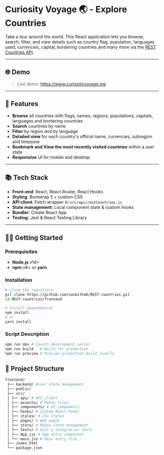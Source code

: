 # Curiosity Voyage 🌏 - Explore Countries

Take a tour around the world. This React application lets you browse, search, filter, and view details such as country flag, population, languages used, currencies, capital, bordering countries and many more via the [REST Countries API](https://restcountries.com/).

--- 

## 🌐 Demo

> _Live demo:_ https://www.curiosityvoyage.me

---

## 📑 Features

- **Browse** all countries with flags, names, regions, populations, capitals, languages and bordering countries
- **Search** countries by name
- **Filter** by region and by language  
- **Detailed view** for each country's official name, currencies, subregion and timezone
- **Bookmark and View the most recently visited countries** within a user state
- **Responsive** UI for mobile and desktop
---

## 📚 Tech Stack

- **Front‐end**: React, React Router, React Hooks  
- **Styling**: Bootstrap 5 + custom CSS  
- **API client**: Fetch wrapper in `src/api/restCountries.js`  
- **State management**: Local component state & custom hooks  
- **Bundler**: Create React App  
- **Testing**: Jest & React Testing Library  

---

## 👨‍💻 Getting Started

### Prerequisites

- **Node.js** v14+  
- **npm** v6+ or **yarn**  

### Installation

```bash
# Clone the repository
git clone https://github.com/sasmithaK/REST-countries.git
cd REST-countries/frontend

# Install dependencies
npm install
# or
yarn install
```

### Script	Description
```bash
npm run dev	# Launch development server
npm run build	# Build for production
npm run preview	# Preview production build locally
```

## 📁 Project Structure
```bash
frontend/
 ├── backend/ #user state management
 ├── public/
 ├── src/
 │ ├── api/ # API client
 │ ├── assests/ # Media files
 │ ├── components/ # UI components
 │ ├── hooks/ # Custom React hooks
 │ ├── styles/ # CSS styles
 │ ├── pages/ # Web pages
 │ ├── store/ # Redux state management
 │ ├── tests/ # Unit & integration tests
 │ ├── App.jsx # App entry component
 │ └── main.jsx # Main entry file
 ├── index.html
 └── package.json
```
